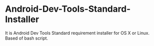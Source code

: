 Android-Dev-Tools-Standard-Installer
====================================

It is Android Dev Tools Standard requirement installer for OS X or Linux. Based of bash script.
